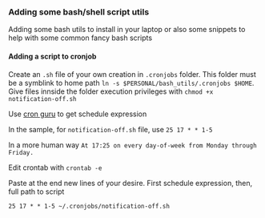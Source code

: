 ### Adding some bash/shell script utils

Adding some bash utils to install in your laptop or also some snippets to help with some common fancy bash scripts




#### Adding a script to cronjob

Create an `.sh` file of your own creation in `.cronjobs` folder.
This folder must be a symblink to home path `ln -s $PERSONAL/bash_utils/.cronjobs $HOME`.
Give files innside the folder execution privileges with `chmod +x notification-off.sh`

Use [cron guru](https://crontab.guru/) to get schedule expression

In the sample, for `notification-off.sh` file, use `25 17 * * 1-5`

In a more human way `At 17:25 on every day-of-week from Monday through Friday.`

Edit crontab with `crontab -e`

Paste at the end new lines of your desire. First schedule expression, then, full path to script

`25 17 * * 1-5 ~/.cronjobs/notification-off.sh`
